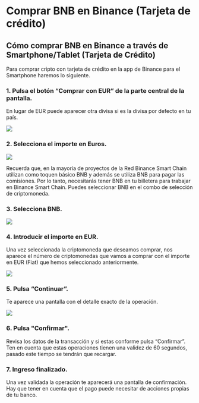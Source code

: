 # Comprar BNB en Binance \(Tarjeta de crédito\)

## Cómo comprar BNB en Binance a través de Smartphone/Tablet \(Tarjeta de Crédito\)

Para comprar cripto con tarjeta de crédito en la app de Binance para el Smartphone haremos lo siguiente.



### 1. Pulsa el botón “Comprar con EUR” de la parte central de la pantalla. 

En lugar de EUR puede aparecer otra divisa si es la divisa por defecto en tu país.



![](../../../../.gitbook/assets/screenshot_20210224-221906%20%286%29%20%286%29%20%286%29%20%286%29%20%286%29%20%286%29%20%282%29.jpg)



### 2. Selecciona el importe en Euros.



![](../../../../.gitbook/assets/screenshot_20210224-221923%20%281%29.jpg)



Recuerda que, en la mayoría de proyectos de la Red Binance Smart Chain utilizan como toquen básico BNB y además se utiliza BNB para pagar las comisiones. Por lo tanto, necesitarás tener BNB en tu billetera para trabajar en Binance Smart Chain. Puedes seleccionar BNB en el combo de selección de criptomoneda.



### 3. Selecciona BNB.



![](../../../../.gitbook/assets/screenshot_20210224-221941.jpg)



### 4. Introducir el importe en EUR.

Una vez seleccionada la criptomoneda que deseamos comprar, nos aparece el número de criptomonedas que vamos a comprar con el importe en EUR \(Fiat\) que hemos seleccionado anteriormente.



![](../../../../.gitbook/assets/screenshot_20210224-222002.jpg)



### 5. Pulsa “Continuar”.

Te aparece una pantalla con el detalle exacto de la operación.



![](../../../../.gitbook/assets/screenshot_20210224-222017.jpg)



### 6. Pulsa "Confirmar".

Revisa los datos de la transacción y si estas conforme pulsa “Confirmar”. Ten en cuenta que estas operaciones tienen una validez de 60 segundos, pasado este tiempo se tendrán que recargar.



### 7. Ingreso finalizado.

Una vez validada la operación te aparecerá una pantalla de confirmación. Hay que tener en cuenta que el pago puede necesitar de acciones propias de tu banco.







